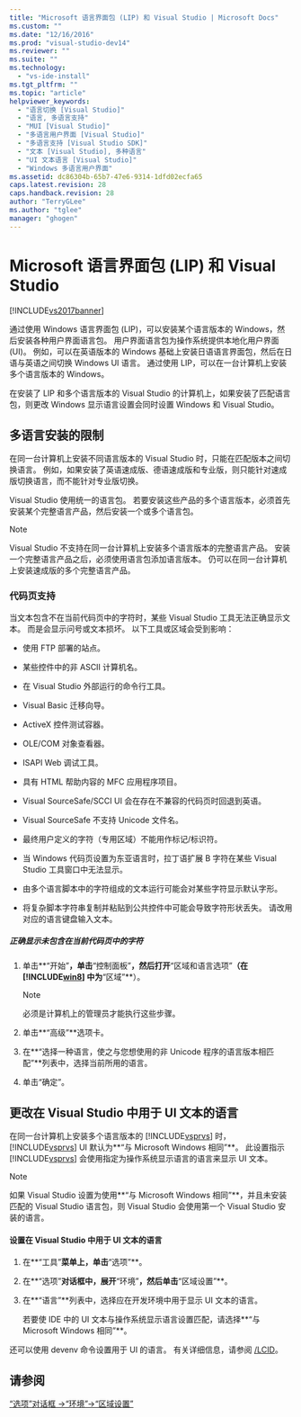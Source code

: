 ```yaml
---
title: "Microsoft 语言界面包 (LIP) 和 Visual Studio | Microsoft Docs"
ms.custom: ""
ms.date: "12/16/2016"
ms.prod: "visual-studio-dev14"
ms.reviewer: ""
ms.suite: ""
ms.technology: 
  - "vs-ide-install"
ms.tgt_pltfrm: ""
ms.topic: "article"
helpviewer_keywords: 
  - "语言切换 [Visual Studio]"
  - "语言, 多语言支持"
  - "MUI [Visual Studio]"
  - "多语言用户界面 [Visual Studio]"
  - "多语言支持 [Visual Studio SDK]"
  - "文本 [Visual Studio], 多种语言"
  - "UI 文本语言 [Visual Studio]"
  - "Windows 多语言用户界面"
ms.assetid: dc86304b-65b7-47e6-9314-1dfd02ecfa65
caps.latest.revision: 28
caps.handback.revision: 28
author: "TerryGLee"
ms.author: "tglee"
manager: "ghogen"
---
```

# Microsoft 语言界面包 (LIP) 和 Visual Studio
[!INCLUDE[vs2017banner](../code-quality/includes/vs2017banner.md)]

通过使用 Windows 语言界面包 \(LIP\)，可以安装某个语言版本的 Windows，然后安装各种用户界面语言包。  用户界面语言包为操作系统提供本地化用户界面 \(UI\)。  例如，可以在英语版本的 Windows 基础上安装日语语言界面包，然后在日语与英语之间切换 Windows UI 语言。  通过使用 LIP，可以在一台计算机上安装多个语言版本的 Windows。  
  
 在安装了 LIP 和多个语言版本的 Visual Studio 的计算机上，如果安装了匹配语言包，则更改 Windows 显示语言设置会同时设置 Windows 和 Visual Studio。  
  
## 多语言安装的限制  
 在同一台计算机上安装不同语言版本的 Visual Studio 时，只能在匹配版本之间切换语言。  例如，如果安装了英语速成版、德语速成版和专业版，则只能针对速成版切换语言，而不能针对专业版切换。  
  
 Visual Studio 使用统一的语言包。  若要安装这些产品的多个语言版本，必须首先安装某个完整语言产品，然后安装一个或多个语言包。  
  
> [!NOTE]
>  Visual Studio 不支持在同一台计算机上安装多个语言版本的完整语言产品。  安装一个完整语言产品之后，必须使用语言包添加语言版本。  仍可以在同一台计算机上安装速成版的多个完整语言产品。  
  
### 代码页支持  
 当文本包含不在当前代码页中的字符时，某些 Visual Studio 工具无法正确显示文本。  而是会显示问号或文本损坏。  以下工具或区域会受到影响：  
  
-   使用 FTP 部署的站点。  
  
-   某些控件中的非 ASCII 计算机名。  
  
-   在 Visual Studio 外部运行的命令行工具。  
  
-   Visual Basic 迁移向导。  
  
-   ActiveX 控件测试容器。  
  
-   OLE\/COM 对象查看器。  
  
-   ISAPI Web 调试工具。  
  
-   具有 HTML 帮助内容的 MFC 应用程序项目。  
  
-   Visual SourceSafe\/SCCI UI 会在存在不兼容的代码页时回退到英语。  
  
-   Visual SourceSafe 不支持 Unicode 文件名。  
  
-   最终用户定义的字符（专用区域）不能用作标记\/标识符。  
  
-   当 Windows 代码页设置为东亚语言时，拉丁语扩展 B 字符在某些 Visual Studio 工具窗口中无法显示。  
  
-   由多个语言脚本中的字符组成的文本运行可能会对某些字符显示默认字形。  
  
-   将复杂脚本字符串复制并粘贴到公共控件中可能会导致字符形状丢失。  请改用对应的语言键盘输入文本。  
  
##### 正确显示未包含在当前代码页中的字符  
  
1.  单击**“开始”**，单击**“控制面板”**，然后打开**“区域和语言选项”**（在 [!INCLUDE[win8](../debugger/includes/win8_md.md)] 中为**“区域”**）。  
  
    > [!NOTE]
    >  必须是计算机上的管理员才能执行这些步骤。  
  
2.  单击**“高级”**选项卡。  
  
3.  在**“选择一种语言，使之与您想使用的非 Unicode 程序的语言版本相匹配”**列表中，选择当前所用的语言。  
  
4.  单击“确定”。  
  
## 更改在 Visual Studio 中用于 UI 文本的语言  
 在同一台计算机上安装多个语言版本的 [!INCLUDE[vsprvs](../code-quality/includes/vsprvs_md.md)] 时，[!INCLUDE[vsprvs](../code-quality/includes/vsprvs_md.md)] UI 默认为**“与 Microsoft Windows 相同”**。  此设置指示 [!INCLUDE[vsprvs](../code-quality/includes/vsprvs_md.md)] 会使用指定为操作系统显示语言的语言来显示 UI 文本。  
  
> [!NOTE]
>  如果 Visual Studio 设置为使用**“与 Microsoft Windows 相同”**，并且未安装匹配的 Visual Studio 语言包，则 Visual Studio 会使用第一个 Visual Studio 安装的语言。  
  
#### 设置在 Visual Studio 中用于 UI 文本的语言  
  
1.  在**“工具”**菜单上，单击**“选项”**。  
  
2.  在**“选项”**对话框中，展开**“环境”**，然后单击**“区域设置”**。  
  
3.  在**“语言”**列表中，选择应在开发环境中用于显示 UI 文本的语言。  
  
     若要使 IDE 中的 UI 文本与操作系统显示语言设置匹配，请选择**“与 Microsoft Windows 相同”**。  
  
 还可以使用 devenv 命令设置用于 UI 的语言。  有关详细信息，请参阅 [\/LCID](../ide/reference/lcid-devenv-exe.md)。  
  
## 请参阅  
 [“选项”对话框 \-\>“环境”\-\>“区域设置”](../ide/reference/international-settings-environment-options-dialog-box.md)